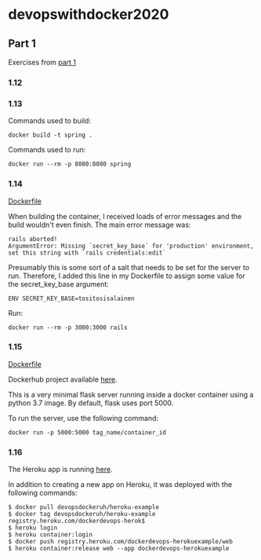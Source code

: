 # devopswithdocker2020



## Part 1

Exercises from [part 1](https://devopswithdocker.com/part1/)


### 1.12

### 1.13

Commands used to build:

```
docker build -t spring .
```

Commands used to run:

```
docker run --rm -p 8080:8080 spring
```

### 1.14

[Dockerfile](part1/1.14/Dockerfile)

When building the container, I received loads of error messages and the build wouldn't even finish. The main error message was:

```
rails aborted!
ArgumentError: Missing `secret_key_base` for 'production' environment, set this string with `rails credentials:edit`
```
Presumably this is some sort of a salt that needs to be set for the server to run. Therefore, I added this line in my Dockerfile to assign some value for the secret_key_base argument:

```
ENV SECRET_KEY_BASE=tositosisalainen
```

Run:
```
docker run --rm -p 3000:3000 rails
```

### 1.15

[Dockerfile](part1/1.15/Dockerfile)

Dockerhub project available [here](https://hub.docker.com/repository/docker/arikaupp/flask_server).

This is a very minimal flask server running inside a docker container using a python 3.7 image. By default, flask uses port 5000.

To run the server, use the following command:

```
docker run -p 5000:5000 tag_name/container_id
```

### 1.16

The Heroku app is running [here](https://dockerdevops-herokuexample.herokuapp.com/).

In addition to creating a new app on Heroku, it was deployed with the following commands:

```
$ docker pull devopsdockeruh/heroku-example
$ docker tag devopsdockeruh/heroku-example registry.heroku.com/dockerdevops-herok$
$ heroku login
$ heroku container:login
$ docker push registry.heroku.com/dockerdevops-herokuexample/web
$ heroku container:release web --app dockerdevops-herokuexample
```